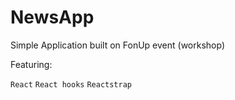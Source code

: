 # NewsApp

Simple Application built on FonUp event (workshop)

Featuring:

```React```
```React hooks```
```Reactstrap```